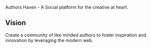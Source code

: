 Authors Haven - A Social platform for the creative at heart.

## Vision
Create a community of like minded authors to foster inspiration and innovation
by leveraging the modern web.